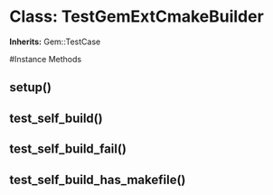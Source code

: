 # Class: TestGemExtCmakeBuilder
**Inherits:** Gem::TestCase
    




#Instance Methods
## setup() [](#method-i-setup)

## test_self_build() [](#method-i-test_self_build)

## test_self_build_fail() [](#method-i-test_self_build_fail)

## test_self_build_has_makefile() [](#method-i-test_self_build_has_makefile)

